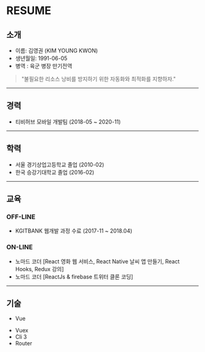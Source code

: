 # RESUME

## 소개

* 이름: 김영권 (KIM YOUNG KWON)
* 생년월일: 1991-06-05
* 병역 : 육군 병장 만기전역

> "불필요한 리소스 낭비를 방지하기 위한 자동화와 최적화를 지향하자."

___

## 경력
* 티비허브 모바일 개발팀 (2018-05 ~ 2020-11)
___

## 학력
* 서울 경기상업고등학교 졸업 (2010-02)
* 한국 승강기대학교 졸업 (2016-02)
___

## 교육

### OFF-LINE
* KGITBANK 웹개발 과정 수료 (2017-11 ~ 2018.04)

### ON-LINE
* 노마드 코더 [React 영화 웹 서비스, React Native 날씨 앱 만들기, React Hooks, Redux 강의]
* 노마드 코더 [ReactJs & firebase 트위터 클론 코딩]
___

## 기술

* Vue
- Vuex
- Cli 3
- Router





